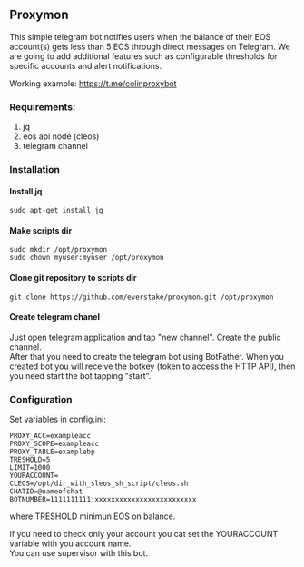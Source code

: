 ## Proxymon
This simple telegram bot notifies users when the balance of their EOS account(s) gets less than 5 EOS through direct messages on Telegram. We are going to add additional features such as configurable thresholds for specific accounts and alert notifications.

Working example: https://t.me/colinproxybot

### Requirements:  
1. jq 
2. eos api node (cleos)
3. telegram channel

### Installation
#### Install jq  
```
sudo apt-get install jq  
```
#### Make scripts dir  
```
sudo mkdir /opt/proxymon 
sudo chown myuser:myuser /opt/proxymon
```
#### Clone git repository to scripts dir  
```
git clone https://github.com/everstake/proxymon.git /opt/proxymon
```
#### Create telegram chanel
Just open telegram application and tap "new channel". Create the public channel.  
After that you need to create the telegram bot using BotFather. When you created bot you will receive the botkey (token to access the HTTP API), then you need start the bot tapping "start".  

### Configuration  
Set variables in config.ini:

```
PROXY_ACC=exampleacc
PROXY_SCOPE=exampleacc
PROXY_TABLE=examplebp
TRESHOLD=5
LIMIT=1000
YOURACCOUNT=
CLEOS=/opt/dir_with_sleos_sh_script/cleos.sh
CHATID=@nameofchat
BOTNUMBER=1111111111:xxxxxxxxxxxxxxxxxxxxxxxxx
```

where TRESHOLD minimun EOS on balance.

If you need to check only your account you cat set the YOURACCOUNT variable with you account name.  
You can use supervisor with this bot.  
